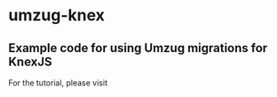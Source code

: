 # umzug-knex
## Example code for using Umzug migrations for KnexJS

For the tutorial, please visit 
